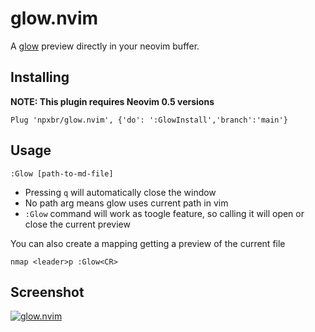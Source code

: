 # glow.nvim

A [glow](https://github.com/charmbracelet/glow) preview directly in your neovim buffer.

## Installing

**NOTE: This plugin requires Neovim 0.5 versions**

```
Plug 'npxbr/glow.nvim', {'do': ':GlowInstall','branch':'main'}
```

## Usage

```
:Glow [path-to-md-file]
```

- Pressing `q` will automatically close the window
- No path arg means glow uses current path in vim
- `:Glow` command will work as toogle feature, so calling it will open or close the current preview

You can also create a mapping getting a preview of the current file

```viml
nmap <leader>p :Glow<CR>
```

## Screenshot

[![glow.nvim](https://i.postimg.cc/y6GX34Mq/glow.gif)](https://postimg.cc/4nzhjM4w)
